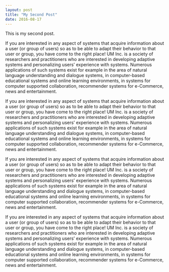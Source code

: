 ```yaml
---
layout: post
title: "My Second Post"
date: 2016-08-17
---
```


This is my second post.

If you are interested in any aspect of systems that acquire information about a user (or group of users) so as to be able to adapt their behavior to that user or group, you have come to the right place! UM Inc. is a society of researchers and practitioners who are interested in developing adaptive systems and personalizing users’ experience with systems. Numerous applications of such systems exist for example in the area of natural language understanding and dialogue systems, in computer-based educational systems and online learning environments, in systems for computer supported collaboration, recommender systems for e-Commerce, news and entertainment.

If you are interested in any aspect of systems that acquire information about a user (or group of users) so as to be able to adapt their behavior to that user or group, you have come to the right place! UM Inc. is a society of researchers and practitioners who are interested in developing adaptive systems and personalizing users’ experience with systems. Numerous applications of such systems exist for example in the area of natural language understanding and dialogue systems, in computer-based educational systems and online learning environments, in systems for computer supported collaboration, recommender systems for e-Commerce, news and entertainment.

If you are interested in any aspect of systems that acquire information about a user (or group of users) so as to be able to adapt their behavior to that user or group, you have come to the right place! UM Inc. is a society of researchers and practitioners who are interested in developing adaptive systems and personalizing users’ experience with systems. Numerous applications of such systems exist for example in the area of natural language understanding and dialogue systems, in computer-based educational systems and online learning environments, in systems for computer supported collaboration, recommender systems for e-Commerce, news and entertainment.

If you are interested in any aspect of systems that acquire information about a user (or group of users) so as to be able to adapt their behavior to that user or group, you have come to the right place! UM Inc. is a society of researchers and practitioners who are interested in developing adaptive systems and personalizing users’ experience with systems. Numerous applications of such systems exist for example in the area of natural language understanding and dialogue systems, in computer-based educational systems and online learning environments, in systems for computer supported collaboration, recommender systems for e-Commerce, news and entertainment.